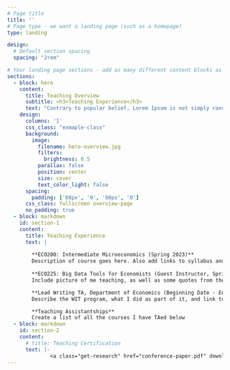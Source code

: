 ```yaml
---
# Page title
title: ''
# Page type - we want a landing page (such as a homepage)
type: landing

design:
  # Default section spacing
  spacing: "2rem"

# Your landing page sections - add as many different content blocks as you like
sections:
  - block: hero
    content:
      title: Teaching Overview
      subtitle: <h3>Teaching Experience</h3>
      text: "Contrary to popular belief, Lorem Ipsum is not simply random text. It has roots in a piece of classical Latin literature from 45 BC, making it over 2000 years old. Richard McClintock, a Latin professor at Hampden-Sydney College in Virginia, looked up one of the more obscure Latin words, consectetur, from a Lorem Ipsum passage, and going through the cites of the word in classical literature, discovered the undoubtable source. Lorem"
    design:
      columns: '1'
      css_class: "exmaple-class"
      background:
        image: 
          filename: hero-overview.jpg
          filters:
            brightness: 0.5
          parallax: false
          position: center
          size: cover
          text_color_light: false
      spacing:
        padding: ['60px', '0', '60px', '0']
      css_class: fullscreen overview-page
      no_padding: true  
  - block: markdown
    id: section-1
    content:
      title: Teaching Experience
      text: |
        
        **ECO200: Intermediate Microeconomics (Spring 2023)**
        Description of course goes here. Also add links to syllabus and course review**
        
        **ECO225: Big Data Tools for Economists (Guest Instructor, Spring 2024)**
        Include picture of me teaching, as well as some quotes from the reviews that students left

        **Lead Writing TA, Department of Economics (Beginning Date - End Date)**
        Describe the WIT program, what I did as part of it, and link to any relevant materials

        **Teaching Assistantships**
        Create a list of all the courses I have TAed below
  - block: markdown
    id: section-2
    content:
      # title: Teaching Certification
      text: |- 
              <a class="get-research" href="conference-paper.pdf" download="conference-paper.pdf">download my teaching dossier</a> 
---
```


